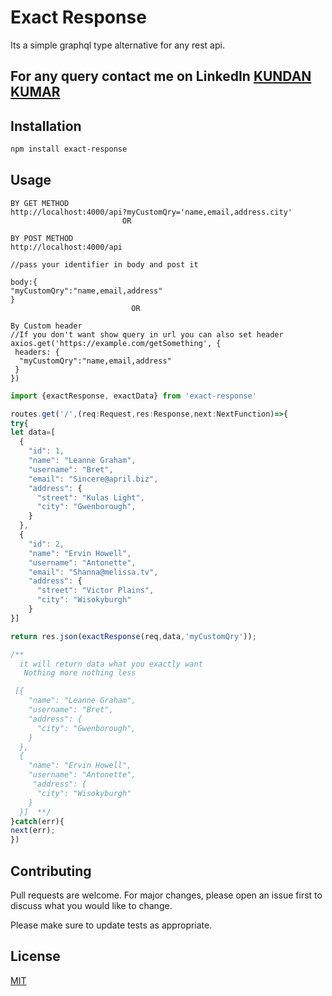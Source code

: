 # Exact Response

Its a simple graphql type alternative for any rest api.

## For any query contact me on LinkedIn [KUNDAN KUMAR](https://shorturl.at/frALR)

## Installation


```bash
npm install exact-response
```

## Usage
```
BY GET METHOD
http://localhost:4000/api?myCustomQry='name,email,address.city'
                         OR
```
```
BY POST METHOD
http://localhost:4000/api

//pass your identifier in body and post it

body:{
"myCustomQry":"name,email,address"
}
                           OR
```
```
By Custom header
//If you don't want show query in url you can also set header
axios.get('https://example.com/getSomething', {
 headers: {
  "myCustomQry":"name,email,address"
 }
})

```

```javascript
import {exactResponse, exactData} from 'exact-response'

routes.get('/',(req:Request,res:Response,next:NextFunction)=>{
try{
let data=[
  {
    "id": 1,
    "name": "Leanne Graham",
    "username": "Bret",
    "email": "Sincere@april.biz",
    "address": {
      "street": "Kulas Light",
      "city": "Gwenborough",
    }
  },
  {
    "id": 2,
    "name": "Ervin Howell",
    "username": "Antonette",
    "email": "Shanna@melissa.tv",
    "address": {
      "street": "Victor Plains",
      "city": "Wisokyburgh"
    }
}]

return res.json(exactResponse(req,data,'myCustomQry'));

/**
  it will return data what you exactly want
   Nothing more nothing less 

 [{
    "name": "Leanne Graham",
    "username": "Bret",
    "address": {
      "city": "Gwenborough",
    }
  },
  {
    "name": "Ervin Howell",
    "username": "Antonette",
     "address": {
      "city": "Wisokyburgh"
    }
  }]  **/
}catch(err){
next(err);
})

```

## Contributing

Pull requests are welcome. For major changes, please open an issue first
to discuss what you would like to change.

Please make sure to update tests as appropriate.

## License

[MIT](https://choosealicense.com/licenses/mit/)